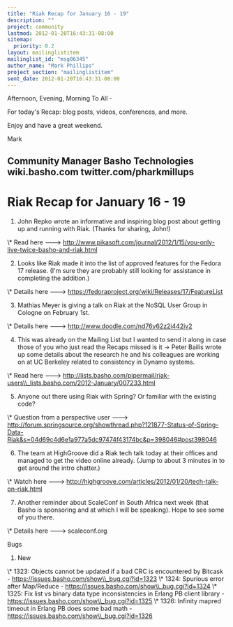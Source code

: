 ```yaml
---
title: "Riak Recap for January 16 - 19"
description: ""
project: community
lastmod: 2012-01-20T16:43:31-08:00
sitemap:
  priority: 0.2
layout: mailinglistitem
mailinglist_id: "msg06345"
author_name: "Mark Phillips"
project_section: "mailinglistitem"
sent_date: 2012-01-20T16:43:31-08:00
---
```



Afternoon, Evening, Morning To All -

For today's Recap: blog posts, videos, conferences, and more.

Enjoy and have a great weekend.

Mark

Community Manager
Basho Technologies
wiki.basho.com
twitter.com/pharkmillups
-----------------------------------

Riak Recap for January 16 - 19
=======================

1) John Repko wrote an informative and inspiring blog post about
getting up and running with Riak. (Thanks for sharing, John!)

\\* Read here ---&gt;
http://www.pikasoft.com/journal/2012/1/15/you-only-live-twice-basho-and-riak.html

2) Looks like Riak made it into the list of approved features for the
Fedora 17 release. (I'm sure they are probably still looking for
assistance in completing the addition.)

\\* Details here ---&gt; https://fedoraproject.org/wiki/Releases/17/FeatureList

3) Mathias Meyer is giving a talk on Riak at the NoSQL User Group in
Cologne on February 1st.

\\* Details here ---&gt; http://www.doodle.com/nd76y62z2i442iv2

4) This was already on the Mailing List but I wanted to send it along
in case those of you who just read the Recaps missed is it -&gt; Peter
Bailis wrote up some details about the research he and his colleagues
are working on at UC Berkeley related to consistency in Dynamo
systems.

\\* Read here ---&gt;
http://lists.basho.com/pipermail/riak-users\\_lists.basho.com/2012-January/007233.html

5) Anyone out there using Riak with Spring? Or familiar with the existing code?

\\* Question from a perspective user ---&gt;
http://forum.springsource.org/showthread.php?121877-Status-of-Spring-Data-Riak&s=04d69c4d6e1a977a5dc97474f43174bc&p=398046#post398046

6) The team at HighGroove did a Riak tech talk today at their offices
and managed to get the video online already. (Jump to about 3 minutes
in to get around the intro chatter.)

\\* Watch here ---&gt;
http://highgroove.com/articles/2012/01/20/tech-talk-on-riak.html

7) Another reminder about ScaleConf in South Africa next week (that
Basho is sponsoring and at which I will be speaking). Hope to see some
of you there.

\\* Details here ---&gt; scaleconf.org

Bugs

1) New

\\* 1323: Objects cannot be updated if a bad CRC is encountered by
Bitcask - https://issues.basho.com/show\\_bug.cgi?id=1323
\\* 1324: Spurious error after Map/Reduce -
https://issues.basho.com/show\\_bug.cgi?id=1324
\\* 1325: Fix list vs binary data type inconsistencies in Erlang PB
client library - https://issues.basho.com/show\\_bug.cgi?id=1325
\\* 1326: Infinity mapred timeout in Erlang PB does some bad math -
https://issues.basho.com/show\\_bug.cgi?id=1326

